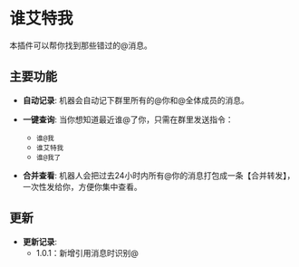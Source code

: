 # 谁艾特我

本插件可以帮你找到那些错过的@消息。

## 主要功能

*   **自动记录**: 机器会自动记下群里所有的@你和@全体成员的消息。

*   **一键查询**: 当你想知道最近谁@了你，只需在群里发送指令：
    *   `谁@我`
    *   `谁艾特我`
    *   `谁@我了`

*   **合并查看**: 机器人会把过去24小时内所有@你的消息打包成一条【合并转发】，一次性发给你，方便你集中查看。

## 更新

*   **更新记录**:
    *   1.0.1：新增引用消息时识别@

